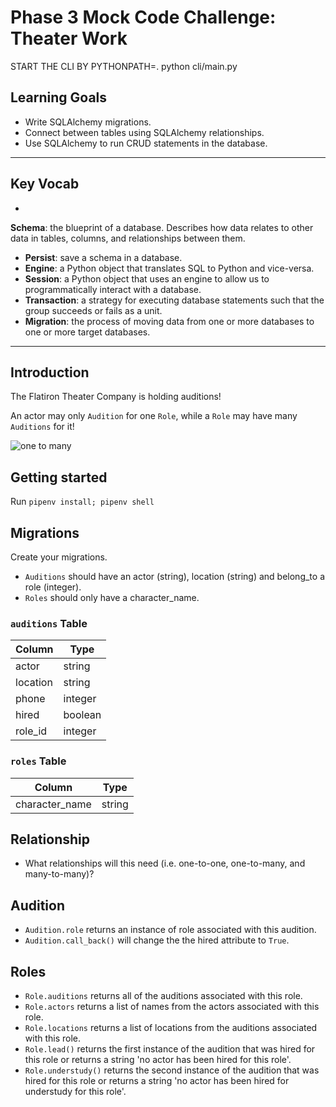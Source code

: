 # Phase 3 Mock Code Challenge: Theater Work
START THE CLI BY    PYTHONPATH=. python cli/main.py
## Learning Goals

- Write SQLAlchemy migrations.
- Connect between tables using SQLAlchemy relationships.
- Use SQLAlchemy to run CRUD statements in the database.

***

## Key Vocab

-


 **Schema**: the blueprint of a database. Describes how data relates to other
  data in tables, columns, and relationships between them.
- **Persist**: save a schema in a database.
- **Engine**: a Python object that translates SQL to Python and vice-versa.
- **Session**: a Python object that uses an engine to allow us to
  programmatically interact with a database.
- **Transaction**: a strategy for executing database statements such that
  the group succeeds or fails as a unit.
- **Migration**: the process of moving data from one or more databases to one
  or more target databases.
  
***

## Introduction

The Flatiron Theater Company is holding auditions!

An actor may only `Audition` for one `Role`, while a `Role` may have many
`Auditions` for it!

![one to many](https://curriculum-content.s3.amazonaws.com/phase-3/active-record-theater-work/one_to_many.png)

## Getting started

Run `pipenv install; pipenv shell`

## Migrations

Create your migrations.

- `Auditions` should have an actor (string), location (string) and belong_to a
  role (integer).
- `Roles` should only have a character_name.

### `auditions` Table

| Column | Type |
| --- | --- |
| actor | string |
| location | string |
| phone | integer |
| hired | boolean |
| role_id | integer |

### `roles` Table

| Column | Type |
| --- | --- |
| character_name | string |
  
## Relationship

- What relationships will this need (i.e. one-to-one, one-to-many, and
  many-to-many)?

## Audition

- `Audition.role` returns an instance of role associated with this audition.
- `Audition.call_back()` will change the the hired attribute to `True`.

## Roles

- `Role.auditions` returns all of the auditions associated with this role.
- `Role.actors` returns a list of names from the actors associated with this
  role.
- `Role.locations` returns a list of locations from the auditions associated
  with this role.
- `Role.lead()` returns the first instance of the audition that was hired for
  this role or returns a string 'no actor has been hired for this role'.
- `Role.understudy()` returns the second instance of the audition that was hired
  for this role or returns a string 'no actor has been hired for understudy for
  this role'.
